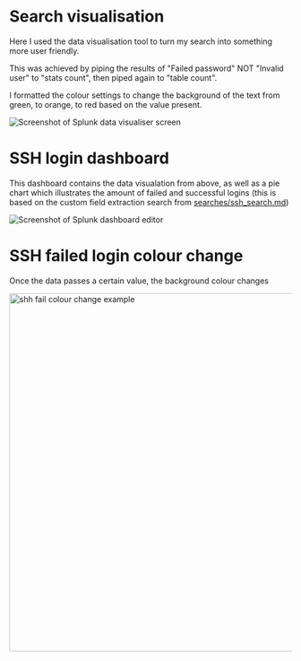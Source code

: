 # Search visualisation

Here I used the data visualisation tool to turn my search into something more user friendly. 

This was achieved by piping the results of "Failed password" NOT "Invalid user" to "stats count", then piped again to "table count".

I formatted the colour settings to change the background of the text from green, to orange, to red based on the value present.

![Screenshot of Splunk data visualiser screen](https://github.com/user-attachments/assets/56c86e7a-aa26-47c1-a4f2-686f0f2cd41e)

# SSH login dashboard

This dashboard contains the data visualation from above, as well as a pie chart which illustrates the amount of failed and successful logins (this is based on the custom field extraction search from [searches/ssh_search.md](https://github.com/adamdelane/SplunkSIEMlab/edit/main/dashboards/ssh_login_dashboard.md))

![Screenshot of Splunk dashboard editor](https://github.com/user-attachments/assets/43f8f698-c165-4bb1-b89e-6dede21dff47)

# SSH failed login colour change

Once the data passes a certain value, the background colour changes 

<img width="1689" height="639" alt="shh fail colour change example" src="https://github.com/user-attachments/assets/f67451d5-cd7a-4f6f-b7bc-313e1d260a03" />



